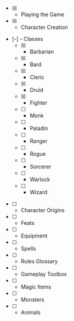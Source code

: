 * [x] - Playing the Game
* [x] - Character Creation
* [-] - Classes
    * [x] - Barbarian
    * [x] - Bard
    * [x] - Cleric
    * [x] - Druid
    * [x] - Fighter
    * [ ] - Monk
    * [ ] - Paladin
    * [ ] - Ranger
    * [ ] - Rogue
    * [ ] - Sorcerer
    * [ ] - Warlock
    * [ ] - Wizard
* [ ] - Character Origins
* [ ] - Feats
* [ ] - Equipment
* [ ] - Spells
* [ ] - Rules Glossary
* [ ] - Gameplay Toolbox
* [ ] - Magic Items
* [ ] - Monsters
* [ ] - Animals

